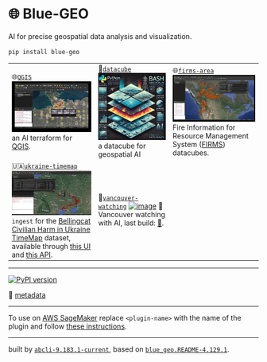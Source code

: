 # 🌐 Blue-GEO

AI for precise geospatial data analysis and visualization.

```bash
pip install blue-geo
```

|   |   |   |
| --- | --- | --- |
| 🌐[`QGIS`](https://github.com/kamangir/blue-geo/blob/main/blue_geo/.abcli/QGIS/README.md) [![image](https://raw.githubusercontent.com/kamangir/assets/main/blue-geo/QGIS.jpg)](https://github.com/kamangir/blue-geo/blob/main/blue_geo/.abcli/QGIS/README.md) an AI terraform for [QGIS](https://www.qgis.org/). | 🧊[`datacube`](https://github.com/kamangir/blue-geo/tree/main/blue_geo/.abcli/datacube) [![image](https://github.com/kamangir/assets/blob/main/blue-geo/datacube.png?raw=true)](https://github.com/kamangir/blue-geo/tree/main/blue_geo/.abcli/datacube) a datacube for geospatial AI | 🌐[`firms-area`](https://github.com/kamangir/blue-geo/blob/main/blue_geo/.abcli/datacube/firms_area/README.md) [![image](https://raw.githubusercontent.com/kamangir/assets/main/blue-geo/datacube-firms_area.jpg)](https://github.com/kamangir/blue-geo/blob/main/blue_geo/.abcli/datacube/firms_area/README.md) Fire Information for Resource Management System ([FIRMS](https://firms.modaps.eosdis.nasa.gov)) datacubes. |
| 🇺🇦[`ukraine-timemap`](https://github.com/kamangir/blue-geo/blob/main/blue_geo/.abcli/ukraine-timemap/README.md) [![image](https://github.com/kamangir/assets/blob/main/nbs/ukraine-timemap/QGIS.png?raw=true)](https://github.com/kamangir/blue-geo/blob/main/blue_geo/.abcli/ukraine-timemap/README.md) `ingest` for the [Bellingcat](https://www.bellingcat.com/) [Civilian Harm in Ukraine TimeMap](https://github.com/bellingcat/ukraine-timemap) dataset, available through [this UI](https://ukraine.bellingcat.com/) and [this API](https://bellingcat-embeds.ams3.cdn.digitaloceanspaces.com/production/ukr/timemap/api.json). | 🌈[`vancouver-watching`](https://github.com/kamangir/Vancouver-Watching) [![image](https://kamangir-public.s3.ca-central-1.amazonaws.com/test_vancouver_watching_ingest/animation.gif?raw=true)](https://github.com/kamangir/Vancouver-Watching) 🌈 Vancouver watching with AI, last build: [🔗](https://kamangir-public.s3.ca-central-1.amazonaws.com/test_vancouver_watching_ingest/animation.gif). |  |

---

[![PyPI version](https://img.shields.io/pypi/v/blue-geo.svg)](https://pypi.org/project/blue-geo/)

📜 [metadata](./metadata.yaml)

---

To use on [AWS SageMaker](https://aws.amazon.com/sagemaker/) replace `<plugin-name>` with the name of the plugin and follow [these instructions](https://github.com/kamangir/notebooks-and-scripts/blob/main/SageMaker.md).

---
built by [`abcli-9.183.1-current`](https://github.com/kamangir/awesome-bash-cli), based on [`blue_geo.README-4.129.1`](https://github.com/kamangir/blue_plugin).
